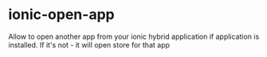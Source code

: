 # ionic-open-app
Allow to open another app from your ionic hybrid application if application is installed. If it's not - it will open store for that app
